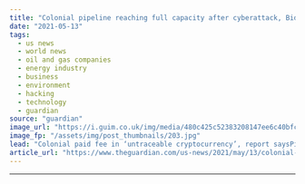 ```yaml
---
title: "Colonial pipeline reaching full capacity after cyberattack, Biden says"
date: "2021-05-13"
tags: 
  - us news
  - world news
  - oil and gas companies
  - energy industry
  - business
  - environment
  - hacking
  - technology
  - guardian
source: "guardian"
image_url: "https://i.guim.co.uk/img/media/480c425c52383208147ee6c40bfc9df21b222215/0_130_3500_2100/master/3500.jpg?width=460&quality=85&auto=format&fit=max&s=823d412d04eac58e6bb9fa0d2377e56e"
image_fp: "/assets/img/post_thumbnails/203.jpg"
lead: "Colonial paid fee in ‘untraceable cryptocurrency’, report saysPipeline carries 100m gallons per day of gas, jet fuel and dieselJoe Biden announced on Thursday that the vast Colonial petrochemical pipeline stretching from Texas to New York was reachin..."
article_url: "https://www.theguardian.com/us-news/2021/may/13/colonial-pipeline-fuel-cyber-attack-outage"
---
```


---
